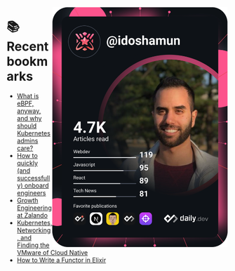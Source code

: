 <a href="https://app.daily.dev/idoshamun"><img src="https://raw.githubusercontent.com/idoshamun/idoshamun/devcard/devcard.svg" align='right' width="400" alt="Ido Shamun's Dev Card"/></a>

# 📚 Recent bookmarks
<!-- BOOKMARKS:START -->
- [What is eBPF, anyway, and why should Kubernetes admins care?](https://app.daily.dev/posts/aahCX43at?utm_source=rss&utm_medium=bookmarks&utm_campaign=28849d86070e4c099c877ab6837c61f0)
- [How to quickly &lpar;and successfully&rpar; onboard engineers](https://app.daily.dev/posts/ynjrVb8yu?utm_source=rss&utm_medium=bookmarks&utm_campaign=28849d86070e4c099c877ab6837c61f0)
- [Growth Engineering at Zalando](https://app.daily.dev/posts/PBTD07tWE?utm_source=rss&utm_medium=bookmarks&utm_campaign=28849d86070e4c099c877ab6837c61f0)
- [Kubernetes, Networking, and Finding the VMware of Cloud Native](https://app.daily.dev/posts/nSbpztZYJ?utm_source=rss&utm_medium=bookmarks&utm_campaign=28849d86070e4c099c877ab6837c61f0)
- [How to Write a Functor in Elixir](https://app.daily.dev/posts/wsDFXqZuk?utm_source=rss&utm_medium=bookmarks&utm_campaign=28849d86070e4c099c877ab6837c61f0)
<!-- BOOKMARKS:END -->
